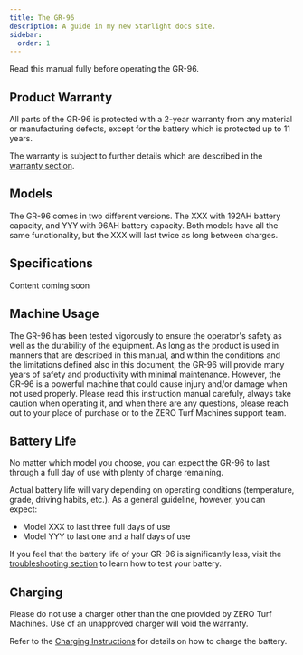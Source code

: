 ```yaml
---
title: The GR-96
description: A guide in my new Starlight docs site.
sidebar:
  order: 1
---
```


Read this manual fully before operating the GR-96.

## Product Warranty

All parts of the GR-96 is protected with a 2-year warranty from any material or manufacturing defects, except for the battery which is protected up to 11 years. 

The warranty is subject to further details which are described in the [warranty section](/reference/warranty).

## Models

The GR-96 comes in two different versions. The XXX with 192AH battery capacity, and YYY with 96AH battery capacity. Both models have all the same functionality, but the XXX will last twice as long between charges.

## Specifications

Content coming soon

## Machine Usage

The GR-96 has been tested vigorously to ensure the operator's safety as well as the durability of the equipment. As long as the product is used in manners that are described in this manual, and within the conditions and the limitations defined also in this document, the GR-96 will provide many years of safety and productivity with minimal maintenance. However, the GR-96 is a powerful machine that could cause injury and/or damage when not used properly. Please read this instruction manual carefuly, always take caution when operating it, and when there are any questions, please reach out to your place of purchase or to the ZERO Turf Machines support team.

## Battery Life

No matter which model you choose, you can expect the GR-96 to last through a full day of use with plenty of charge remaining.

Actual battery life will vary depending on operating conditions (temperature, grade, driving habits, etc.). As a general guideline, however, you can expect:

* Model XXX to last three full days of use
* Model YYY to last one and a half days of use

If you feel that the battery life of your GR-96 is significantly less, visit the [troubleshooting section](/troubleshooting/battery-capacity) to learn how to test your battery.

## Charging

Please do not use a charger other than the one provided by ZERO Turf Machines. Use of an unapproved charger will void the warranty.

Refer to the [Charging Instructions](/operations/charging) for details on how to charge the battery.